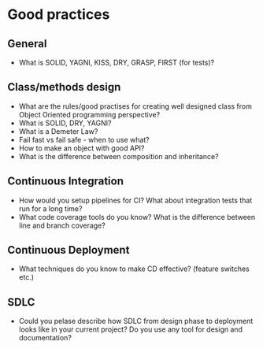 # Good practices

## General
- What is SOLID, YAGNI, KISS, DRY, GRASP, FIRST (for tests)?

## Class/methods design
- What are the rules/good practises for creating well designed class from Object Oriented programming perspective?
- What is SOLID, DRY, YAGNI?
- What is a Demeter Law?
- Fail fast vs fail safe - when to use what?
- How to make an object with good API?
- What is the difference between composition and inheritance?

## Continuous Integration
- How would you setup pipelines for CI? What about integration tests that run for a long time?
- What code coverage tools do you know? What is the difference between line and branch coverage?

## Continuous Deployment
- What techniques do you know to make CD effective? (feature switches etc.)

## SDLC
- Could you pelase describe how SDLC from design phase to deployment looks like in your current project? Do you use any tool for design and documentation?

